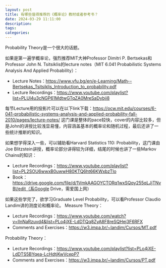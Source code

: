```yaml
---
layout: post
title: 有哪些值得推荐的《概率论》教材或者参考书？
date: 2024-03-29 11:11:00
description:
tags: 
categories:
---
```


Probability Theory是一个很大的话题。

如果是第一遍学概率论，强烈推荐MIT大神Professor Dimitri P. Bertsekas和Professor John N. Tsitsiklis的lecture notes（MIT 6.041 Probabilistic Systems Analysis And Applied Probability）：
* Lecture Notes：https://www.vfu.bg/en/e-Learning/Math--Bertsekas_Tsitsiklis_Introduction_to_probability.pdf
* Lecture Recordings：https://www.youtube.com/playlist?list=PLUl4u3cNGP61MdtwGTqZA0MreSaDybji8

每节Lecture用的投影片可以在以下link下载：https://ocw.mit.edu/courses/6-041-probabilistic-systems-analysis-and-applied-probability-fall-2010/pages/lecture-notes/
这门课是整体的pace较快，cover的内容比较多，但是John的讲授比较浅显易懂，内容涵盖基本的概率论和随机过程，最后还讲了一些统计推断的知识。

如果想学得深入一些，可以辅助看Harvard Statistics 110: Probability，这门课由Joe Blitzstein讲授，概率论部分讲得较为详细，结尾的时候也讲了一些Markov Chains的知识：
* Lecture Recordings：https://www.youtube.com/playlist?list=PL2SOU6wwxB0uwwH80KTQ6ht66KWxbzTIo
* Book：https://drive.google.com/file/d/1VmkAAGOYCTORq1wxSQqy255qLJjTNvBI/edit（系Google Drive，需爱国上网）

如果这些学完了，欲学习Graduate Level Probability，可以看Professor Claudio Landim讲的测度论和概率论。
Measure Theory：
* Lecture Recordings：https://www.youtube.com/watch?v=llnNaRzuvd4&list=PLo4jXE-LdDTQq8ZyA8F8reSQHej3F6RFX
* Comments and Exercises：https://w3.impa.br/~landim/Cursos/MT.pdf

Probability Theory：
* Lecture Recordings：https://www.youtube.com/playlist?list=PLo4jXE-LdDTS5BYqea-LcHdtjKwVcepP7
* Comments and Exercises：https://w3.impa.br/~landim/Cursos/PT.pdf